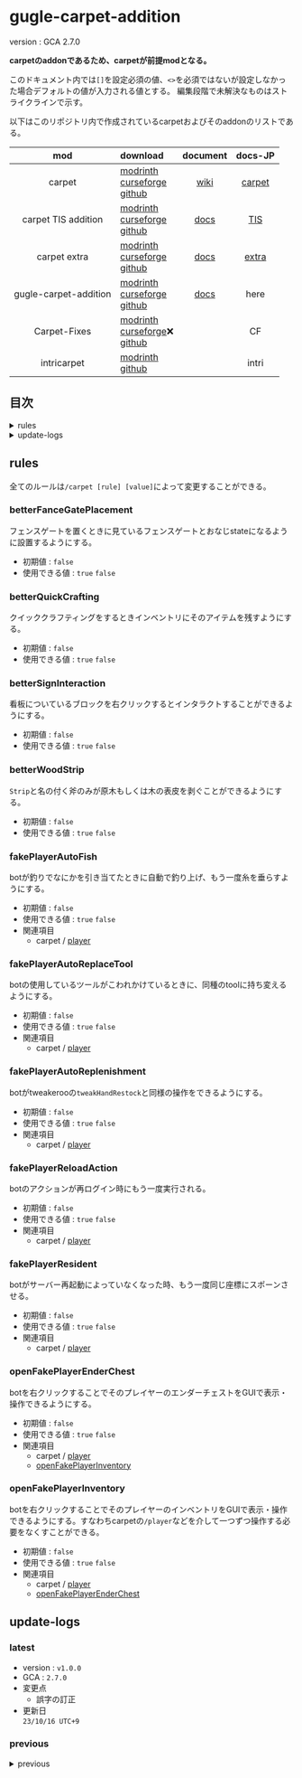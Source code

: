 # gugle-carpet-addition

version : GCA 2.7.0
<!--
version : v1.0.0
-->
**carpetのaddonであるため、carpetが前提modとなる。**

このドキュメント内では`[]`を設定必須の値、`<>`を必須ではないが設定しなかった場合デフォルトの値が入力される値とする。
編集段階で未解決なものはストライクラインで示す。

以下はこのリポジトリ内で作成されているcarpetおよびそのaddonのリストである。

|mod|download|document|docs-JP|
|:---:|:---|:---:|:---:|
|carpet|[modrinth](https://modrinth.com/mod/carpet)<br>[curseforge](https://www.curseforge.com/minecraft/mc-mods/carpet)<br>[github](https://github.com/gnembon/fabric-carpet)|[wiki](https://github.com/gnembon/fabric-carpet/wiki)|[carpet](./carpet.html)|
|carpet TIS addition|[modrinth](https://modrinth.com/mod/carpet-tis-addition)<br>[curseforge](https://www.curseforge.com/minecraft/mc-mods/carpet-tis-addition)<br>[github](https://github.com/TISUnion/Carpet-TIS-Addition)|[docs](https://github.com/TISUnion/Carpet-TIS-Addition/tree/master/docs)|[TIS](./carpet-TIS-addition.html)|
|carpet extra|[modrinth](https://modrinth.com/mod/carpet-extra)<br>[curseforge](https://www.curseforge.com/minecraft/mc-mods/carpet-extra)<br>[github](https://github.com/gnembon/carpet-extra)|[docs](https://github.com/gnembon/carpet-extra#carpet-mod-settings)|[extra](./carpet-extra.html)|
|gugle-carpet-addition|[modrinth](https://modrinth.com/mod/gca)<br>[curseforge](https://www.curseforge.com/minecraft/mc-mods/guglecarpetaddition)<br>[github](https://github.com/Gu-ZT/gugle-carpet-addition)|[docs](https://github.com/Gu-ZT/gugle-carpet-addition#gca)|here|
|Carpet-Fixes|[modrinth](https://modrinth.com/mod/carpet-fixes)<br>[curseforge](https://www.curseforge.com/minecraft/mc-mods/carpet-fixes)❌<br>[github](https://github.com/fxmorin/carpet-fixes)||CF|
|intricarpet|[modrinth](https://modrinth.com/mod/intricarpet)<br>[github](https://github.com/lntricate1/intricarpet)||intri|



## 目次
<details>
<summary>rules</summary>

+ [betterFanceGatePlacement](#betterfancegateplacement)
+ [betterQuickCrafting](#betterquickcrafting)
+ [betterSignInteraction](#bettersigninteraction)
+ [betterWoodStrip](#betterwoodstrip)
+ [fakePlayerAutoFish](#fakeplayerautofish)
+ [fakePlayerAutoReplaceTool](#fakeplayerautoreplacetool)
+ [fakePlayerAutoReplenishment](#fakeplayerautoreplenishment)
+ [fakePlayerReloadAction](#fakeplayerreloadaction)
+ [fakePlayerResident](#fakeplayerresident)
+ [openFakePlayerEnderChest](#openfakeplayerenderchest)
+ [openFakePlayerInventory](#openfakeplayerinventory)
</details>
<details>
<summary>update-logs</summary>

+ [latest](#latest)<br>
  version : `v1.0.0`<br>
  GCA : `2.7.0`
+ [previous](#previous)
</details>

## rules
全てのルールは`/carpet [rule] [value]`によって変更することができる。
### betterFanceGatePlacement
フェンスゲートを置くときに見ているフェンスゲートとおなじstateになるように設置するようにする。
  + 初期値 : `false`
  + 使用できる値 : `true` `false`
### betterQuickCrafting
クイッククラフティングをするときインベントリにそのアイテムを残すようにする。
  + 初期値 : `false`
  + 使用できる値 : `true` `false`
### betterSignInteraction
看板についているブロックを右クリックするとインタラクトすることができるようにする。
  + 初期値 : `false`
  + 使用できる値 : `true` `false`
### betterWoodStrip
`Strip`と名の付く斧のみが原木もしくは木の表皮を剥ぐことができるようにする。
  + 初期値 : `false`
  + 使用できる値 : `true` `false`
### fakePlayerAutoFish
botが釣りでなにかを引き当てたときに自動で釣り上げ、もう一度糸を垂らすようにする。
  + 初期値 : `false`
  + 使用できる値 : `true` `false`
  + 関連項目
    + carpet / [player](./carpet.html#player)
### fakePlayerAutoReplaceTool
botの使用しているツールがこわれかけているときに、同種のtoolに持ち変えるようにする。
  + 初期値 : `false`
  + 使用できる値 : `true` `false`
  + 関連項目
    + carpet / [player](./carpet.html#player)
### fakePlayerAutoReplenishment
botがtweakerooの`tweakHandRestock`と同様の操作をできるようにする。
  + 初期値 : `false`
  + 使用できる値 : `true` `false`
  + 関連項目
    + carpet / [player](./carpet.html#player)
### fakePlayerReloadAction
botのアクションが再ログイン時にもう一度実行される。
  + 初期値 : `false`
  + 使用できる値 : `true` `false`
  + 関連項目
    + carpet / [player](./carpet.html#player)
### fakePlayerResident
botがサーバー再起動によっていなくなった時、もう一度同じ座標にスポーンさせる。
  + 初期値 : `false`
  + 使用できる値 : `true` `false`
  + 関連項目
    + carpet / [player](./carpet.html#player)
### openFakePlayerEnderChest
botを右クリックすることでそのプレイヤーのエンダーチェストをGUIで表示・操作できるようにする。
  + 初期値 : `false`
  + 使用できる値 : `true` `false`
  + 関連項目
    + carpet / [player](./carpet.html#player)
    + [openFakePlayerInventory](#openfakeplayerinventory)
### openFakePlayerInventory
botを右クリックすることでそのプレイヤーのインベントリをGUIで表示・操作できるようにする。すなわちcarpetの`/player`などを介して一つずつ操作する必要をなくすことができる。
  + 初期値 : `false`
  + 使用できる値 : `true` `false`
  + 関連項目
    + carpet / [player](./carpet.html#player)
    + [openFakePlayerEnderChest](#openfakeplayerenderchest)

## update-logs
### latest
+ version : `v1.0.0`<br>
+ GCA : `2.7.0`
+ 変更点
  + 誤字の訂正
+ 更新日<br>
  `23/10/16 UTC+9`
### previous
<details>
<summary>previous</summary>
<details>
<summary><code>v0.0.0</code></summary>

+ GCA : `2.7.0`
+ 変更点
  + ドキュメントの作成
+ 更新日<br>
  `2023/10/16 UTC+9`
</details>
</details>